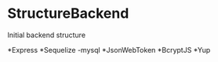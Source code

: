 # StructureBackend
 Initial backend structure

*Express
*Sequelize
  -mysql
*JsonWebToken
*BcryptJS
*Yup
